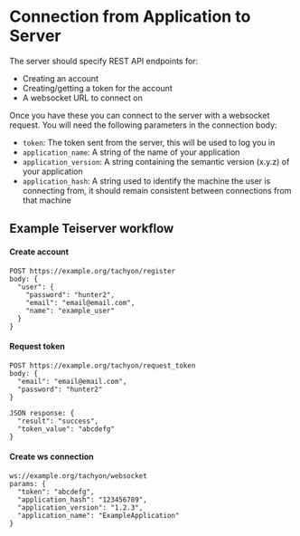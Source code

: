 # Connection from Application to Server
The server should specify REST API endpoints for:
- Creating an account
- Creating/getting a token for the account
- A websocket URL to connect on

Once you have these you can connect to the server with a websocket request. You will need the following parameters in the connection body:
- `token`: The token sent from the server, this will be used to log you in
- `application_name`: A string of the name of your application
- `application_version`: A string containing the semantic version (x.y.z) of your application
- `application_hash`: A string used to identify the machine the user is connecting from, it should remain consistent between connections from that machine

## Example Teiserver workflow
#### Create account
```
POST https://example.org/tachyon/register
body: {
  "user": {
    "password": "hunter2",
    "email": "email@email.com",
    "name": "example_user"
  }
}
```

#### Request token
```
POST https://example.org/tachyon/request_token
body: {
  "email": "email@email.com",
  "password": "hunter2"
}

JSON response: {
  "result": "success",
  "token_value": "abcdefg"
}
```

#### Create ws connection
```
ws://example.org/tachyon/websocket
params: {
  "token": "abcdefg",
  "application_hash": "123456789",
  "application_version": "1.2.3",
  "application_name": "ExampleApplication"
}
```